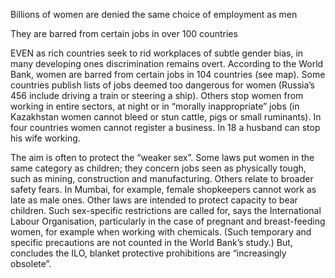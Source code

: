 Billions of women are denied the same choice of employment as men

They are barred from certain jobs in over 100 countries

EVEN as rich countries seek to rid workplaces of subtle gender bias, in many developing ones discrimination remains overt. According to the World Bank, women are barred from certain jobs in 104 countries (see map). Some countries publish lists of jobs deemed too dangerous for women (Russia’s 456 include driving a train or steering a ship). Others stop women from working in entire sectors, at night or in “morally inappropriate” jobs (in Kazakhstan women cannot bleed or stun cattle, pigs or small ruminants). In four countries women cannot register a business. In 18 a husband can stop his wife working.

The aim is often to protect the “weaker sex”. Some laws put women in the same category as children; they concern jobs seen as physically tough, such as mining, construction and manufacturing. Others relate to broader safety fears. In Mumbai, for example, female shopkeepers cannot work as late as male ones. Other laws are intended to protect capacity to bear children. Such sex-specific restrictions are called for, says the International Labour Organisation, particularly in the case of pregnant and breast-feeding women, for example when working with chemicals. (Such temporary and specific precautions are not counted in the World Bank’s study.) But, concludes the ILO, blanket protective prohibitions are “increasingly obsolete”. 
